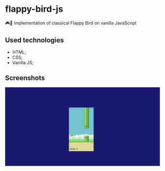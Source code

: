 # flappy-bird-js
🎮🐤 Implementation of classical Flappy Bird on vanilla JavaScript

## Used technologies
+ HTML;
+ CSS;
+ Vanilla JS;

## Screenshots 
![Screenshot 1](https://github.com/daniilshat/flappy-bird-js/blob/main/screenshots/scr_1.png)
